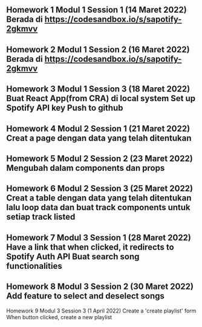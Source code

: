 Homework 1 Modul 1 Session 1 (14 Maret 2022)
Berada di https://codesandbox.io/s/sapotify-2gkmvv
-------------------------------------------------
Homework 2 Modul 1 Session 2 (16 Maret 2022)
Berada di https://codesandbox.io/s/sapotify-2gkmvv
-------------------------------------------------
Homework 3 Modul 1 Session 3 (18 Maret 2022)
Buat React App(from CRA) di local system
Set up Spotify API key
Push to github
-------------------------------------------------
Homework 4 Modul 2 Session 1 (21 Maret 2022)
Creat a page dengan data yang telah ditentukan
-------------------------------------------------
Homework 5 Modul 2 Session 2 (23 Maret 2022)
Mengubah dalam components dan props
-------------------------------------------------
Homework 6 Modul 2 Session 3 (25 Maret 2022)
Creat a table dengan data yang telah ditentukan
lalu loop data dan buat track components untuk setiap track listed
-------------------------------------------------
Homework 7 Modul 3 Session 1 (28 Maret 2022)
Have a link that when clicked, it redirects to Spotify Auth API
Buat search song functionalities
-------------------------------------------------
Homework 8 Modul 3 Session 2 (30 Maret 2022)
Add feature to select and deselect songs
-------------------------------------------------
Homework 9 Modul 3 Session 3 (1 April 2022)
Create a 'create playlist' form 
When button clicked, create a new playlist
